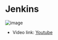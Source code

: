 # Jenkins
![image](https://user-images.githubusercontent.com/106597077/207378016-a3c314a4-7ee5-4fcd-8ddd-26c982e50082.png)
- Video link: [Youtube](https://www.youtube.com/watch?v=89yWXXIOisk&list=PLhW3qG5bs-L_ZCOA4zNPSoGbnVQ-rp_dG&ab_channel=AutomationStepbyStep)
